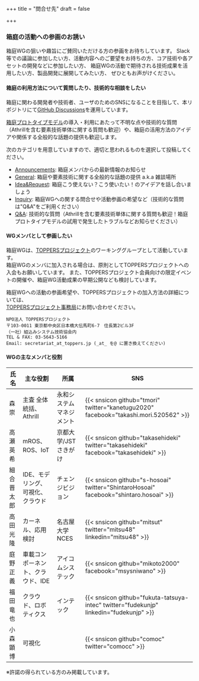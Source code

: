 +++
title = "問合せ先"
draft = false

+++

### 箱庭の活動への参画のお誘い

箱庭WGの狙いや趣旨にご賛同いただける方の参画をお待ちしています。
Slack等での議論に参加したい方、活動内容へのご要望をお持ちの方、コア技術や各アセットの開発などに参加したい方、
箱庭WGの活動で期待される技術成果を活用したい方、製品開発に展開してみたい方、
ぜひともお声がけください。

#### 箱庭の利用方法について質問したり、技術的な相談をしたい

箱庭に関わる開発者や技術者、ユーザのためのSNSになることを目指して、本リポジトリにて[GitHub Discussions](https://github.com/toppers/hakoniwa/discussions)を運用しています。

[箱庭プロトタイプモデル](https://toppers.github.io/hakoniwa/prototypes/)の導入・利用にあたって不明な点や技術的な質問（Athrillを含む要素技術単体に関する質問も歓迎）や、箱庭の活用方法のアイデアや関係する全般的な話題の提供も歓迎します。

次のカテゴリを用意していますので、適切と思われるものを選択して投稿してください。

- [Announcements](https://github.com/toppers/hakoniwa/discussions/categories/announcements): 箱庭メンバからの最新情報のお知らせ
- [General](https://github.com/toppers/hakoniwa/discussions/categories/general): 箱庭や要素技術に関する全般的な話題の提供 a.k.a 雑談場所
- [Idea&Request](https://github.com/toppers/hakoniwa/discussions/categories/idea-request): 箱庭こう使えない？こう使いたい！のアイデアを話し合いましょう
- [Inquiry](https://github.com/toppers/hakoniwa/discussions/categories/inquiry): 箱庭WGへの関する問合せや活動参画の希望など（技術的な質問は"Q&A"をご利用ください）
- [Q&A](https://github.com/toppers/hakoniwa/discussions/categories/q-a): 技術的な質問（Athrillを含む要素技術単体に関する質問も歓迎！箱庭プロトタイプモデルの試用で発生したトラブルなどお知らせください）

#### WGメンバとして参画したい

箱庭WGは、[TOPPERSプロジェクト](https://toppers.jp/)のワーキンググループとして活動しています。  
箱庭WGのメンバに加入される場合は、原則としてTOPPERSプロジェクトへの入会もお願いしています。
また、TOPPERSプロジェクト会員向けの限定イベントの開催や、箱庭WG活動成果の早期公開なども検討しています。

箱庭WGへの活動の参画希望や、TOPPERSプロジェクトの加入方法の詳細については、  
[TOPPERSプロジェクト事務局](https://toppers.jp/contacts.html)にお問い合わせください。

```
NPO法人 TOPPERSプロジェクト
〒103-0011 東京都中央区日本橋大伝馬町6-7　住長第2ビル3F
（一社）組込みシステム技術協会内
TEL & FAX: 03-5643-5166
Email: secretariat_at_toppers.jp (_at_ を@ に置き換えてください)
```

#### WGの主なメンバと役割

| 氏名      | 主な役割                     | 所属                | SNS |
| -------- | -------------------------- | ------------------ | ---- |
| 森 崇     | 主査 全体統括、Athrill        | 永和システムマネジメント | {{< snsicon github="tmori" twitter="kanetugu2020" facebook="takashi.mori.520562" >}} |
| 高瀬 英希  | mROS、ROS、IoT               | 京都大学/JSTさきがけ   | {{< snsicon github="takasehideki" twitter="takasehideki" facebook="takasehideki" >}} |
| 細合 晋太郎 | IDE、モデリング、可視化、クラウド | チェンジビジョン       | {{< snsicon github="s-hosoai" twitter="ShintaroHosoai" facebook="shintaro.hosoai" >}} |
| 高田 光隆  | カーネル、応用検討             | 名古屋大学NCES        | {{< snsicon github="mitsut" twitter="mitsu48" linkedin="mitsu48" >}} |
| 庭野 正義  | 車載コンポーネント、クラウド、IDE | アイコムシステック      | {{< snsicon github="mikoto2000" facebook="msysniwano" >}} |
| 福田 ⻯也  | クラウド、ロボティクス          | インテック            | {{< snsicon github="fukuta-tatsuya-intec" twitter="fudekunjp" linkedin="fudekunjp" >}} |
| 小森 顕博  | 可視化                      |                    | {{< snsicon github="comoc" twitter="comocc" >}} |

※許諾の得られている方のみ掲載しています。

